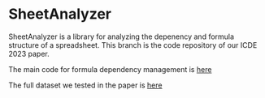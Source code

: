 # SheetAnalyzer

SheetAnalyzer is a library for analyzing the depenency and formula structure of a spreadsheet. This branch is the code repository of our ICDE 2023 paper.

The main code for formula dependency management is [here](https://github.com/dataspread/sheetanalyzer/tree/taco_icde/src/main/java/org/dataspread/sheetanalyzer/dependency)

The full dataset we tested in the paper is [here](https://github.com/dataspread/dataset)

